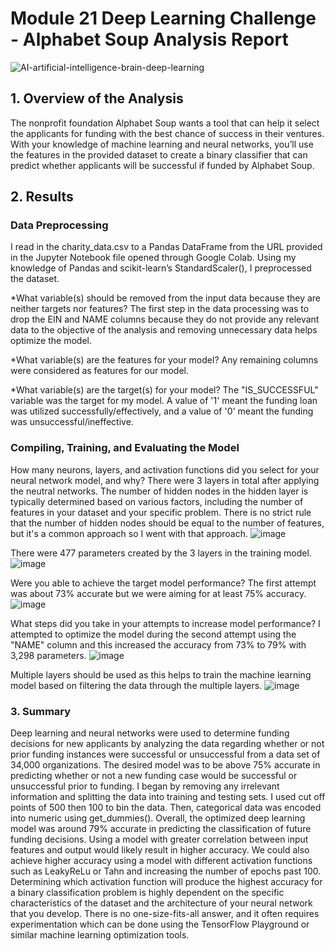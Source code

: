 # Module 21 Deep Learning Challenge - Alphabet Soup Analysis Report 

 ![AI-artificial-intelligence-brain-deep-learning](https://github.com/CBURKHARDT47/deep-learning-challenge/assets/128064003/7b908228-7830-42ca-a7ce-d4af0deff47c)


## 1. Overview of the Analysis
The nonprofit foundation Alphabet Soup wants a tool that can help it select the applicants for funding with the best chance of success in their ventures. With your knowledge of machine learning and neural networks, you’ll use the features in the provided dataset to create a binary classifier that can predict whether applicants will be successful if funded by Alphabet Soup.

## 2. Results

### Data Preprocessing
I read in the charity_data.csv to a Pandas DataFrame from the URL provided in the Jupyter Notebook file opened through Google Colab. Using my knowledge of Pandas and scikit-learn’s StandardScaler(), I preprocessed the dataset. 

*What variable(s) should be removed from the input data because they are neither targets nor features?
The first step in the data processing was to drop the EIN and NAME columns because they do not provide any relevant data to the objective of the analysis and removing unnecessary data helps optimize the model.

*What variable(s) are the features for your model?
Any remaining columns were considered as features for our model. 

*What variable(s) are the target(s) for your model? 
The "IS_SUCCESSFUL" variable was the target for my model. A value of '1' meant the funding loan was utilized successfully/effectively, and a value of '0' meant the funding was unsuccessful/ineffective. 

### Compiling, Training, and Evaluating the Model
How many neurons, layers, and activation functions did you select for your neural network model, and why?
There were 3 layers in total after applying the neutral networks. The number of hidden nodes in the hidden layer is typically determined based on various factors, including the number of features in your dataset and your specific problem. There is no strict rule that the number of hidden nodes should be equal to the number of features, but it's a common approach so I went with that approach. 
![image](https://github.com/CBURKHARDT47/deep-learning-challenge/assets/128064003/6ac13979-5a28-4a88-b8eb-0dd48b4a6768) <br>


There were 477 parameters created by the 3 layers in the training model. 
![image](https://github.com/CBURKHARDT47/deep-learning-challenge/assets/128064003/21238164-cb8d-4d4b-b2e7-e1f718155a83) <br>


Were you able to achieve the target model performance?
The first attempt was about 73% accurate but we were aiming for at least 75% accuracy. 
![image](https://github.com/CBURKHARDT47/deep-learning-challenge/assets/128064003/9957a9f7-69a2-40df-9e3c-fdc752a79a72) <br>


What steps did you take in your attempts to increase model performance?
I attempted to optimize the model during the second attempt using the "NAME" column and this increased the accuracy from 73% to 79% with 3,298 parameters.
![image](https://github.com/CBURKHARDT47/deep-learning-challenge/assets/128064003/d293bd26-7f74-4561-8c21-bde94cc561a3) <br>

Multiple layers should be used as this helps to train the machine learning model based on filtering the data through the multiple layers. 
![image](https://github.com/CBURKHARDT47/deep-learning-challenge/assets/128064003/c3dfe264-cd6b-4aa3-acc0-0e2de2fe3a1b) <br>


### 3. Summary
Deep learning and neural networks were used to determine funding decisions for new applicants by analyzing the data regarding whether or not prior funding instances were successful or unsuccessful from a data set of 34,000 organizations. The desired model was to be above 75% accurate in predicting whether or not a new funding case would be successful or unsuccessful prior to funding. I began by removing any irrelevant information and splitting the data into training and testing sets. I used cut off points of 500 then 100 to bin the data. Then, categorical data was encoded into numeric using get_dummies(). Overall, the optimized deep learning model was around 79% accurate in predicting the classification of future funding decisions. Using a model with greater correlation between input features and output would likely result in higher accuracy. We could also achieve higher accuracy using a model with different activation functions such as LeakyReLu or Tahn and increasing the number of epochs past 100. Determining which activation function will produce the highest accuracy for a binary classification problem is highly dependent on the specific characteristics of the dataset and the architecture of your neural network that you develop. There is no one-size-fits-all answer, and it often requires experimentation which can be done using the TensorFlow Playground or similar machine learning optimization tools. 
